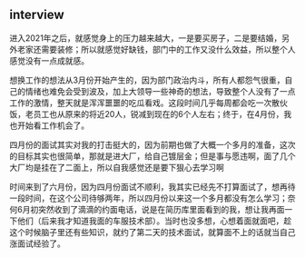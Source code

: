 ## interview

进入2021年之后，就感觉身上的压力越来越大，一是要买房子，二是要结婚，另外老家还需要装修；所以就感觉好缺钱，部门中的工作又没什么效益，所以整个人感觉没有一点成就感。

想换工作的想法从3月份开始产生的，因为部门政治内斗，所有人都怨气很重，自己的情绪也难免会受到波及，加上大领导一些神奇的想法，导致整个人没有了一点工作的激情，整天就是浑浑噩噩的吃瓜看戏。这段时间几乎每周都会吃一次散伙饭，老员工也从原来的将近20人，锐减到现在的6个人左右；终于，在4月份，我也开始看工作机会了。

四月份的面试其实对我的打击挺大的，因为前期也做了大概一个多月的准备，这次的目标其实也很简单，那就是进大厂，给自己镀层金；但是事与愿违啊，面了几个大厂均是挂在了二面上，所以自我感觉还是要下狠心去学习啊

时间来到了六月份，因为四月份面试不顺利，我其实已经先不打算面试了，想再待一段时间，在这个公司待够两年，所以四月份以来这一个多月都没有怎么学习；奈何6月初突然收到了滴滴的约面电话，说是在简历库里面看到的我，想让我再面一下他们（后来我才知道我面的车服技术部）。当时也没多想，心想着面就面吧，趁这个时候脑子里还有些知识，就约了第二天的技术面试，就算面不上的话就当自己涨面试经验了。